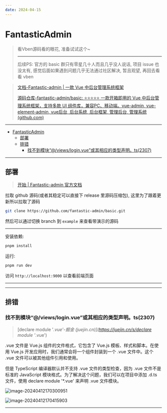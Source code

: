 ```yaml
---
date: 2024-04-15
---
```


# FantasticAdmin

> 看Vben源码看的眼花, 准备试试这个~
>
> ---
>
> 后续PS: 官方的 basic 群只有零星几十人而且几乎没人说话, 项目 issue 也没太有, 感觉后面如果遇到问题几乎无法通过社区解决, 暂且观望, 再回去看看 vben

> [文档-Fantastic-admin | 一款 Vue 中后台管理系统框架](https://fantastic-admin.github.io/)
>
> [源码仓库-fantastic-admin/basic: ⭐⭐⭐⭐⭐ 一款开箱即用的 Vue 中后台管理系统框架，支持多款 UI 组件库，兼容PC、移动端。vue-admin, vue-element-admin, vue后台, 后台系统, 后台框架, 管理后台, 管理系统 (github.com)](https://github.com/fantastic-admin/basic)

---

- [FantasticAdmin](#fantasticadmin)
  - [部署](#部署)
  - [排错](#排错)
    - [找不到模块“@/views/login.vue”或其相应的类型声明。ts(2307)](#找不到模块viewsloginvue或其相应的类型声明ts2307)

---

## 部署

> [开始 | Fantastic-admin 官方文档](https://fantastic-admin.github.io/guide/start.html)

拉取 github 源码(或者其稳定可以直接下 release 里源码压缩包), 这里为了跟着更新所以拉取了源码

```bash
git clone https://github.com/fantastic-admin/basic.git
```

然后可以通过切换 branch 到 `example` 来查看带演示的源码

---

安装依赖:

```bash
pnpm install
```

运行:

```bash
pnpm run dev
```

访问 `http://localhost:9000` 以查看前端页面

---





---

## 排错

### 找不到模块“@/views/login.vue”或其相应的类型声明。ts(2307)

> [declare module '*.vue'-掘金 (juejin.cn)](https://juejin.cn/s/declare module '*.vue')

.vue 文件是 Vue.js 组件的文件格式，它包含了 Vue.js 模板、样式和脚本。在使用 Vue.js 开发应用时，我们通常会将一个组件封装到一个 .vue 文件中。这个 .vue 文件可以被其他组件引用和使用。

但是 TypeScript 编译器默认并不支持 .vue 文件的类型检查，因为 .vue 文件不是标准的 JavaScript 模块格式。为了解决这个问题，我们可以在项目中添加 .d.ts 文件，使用 declare module '*.vue' 来声明 .vue 文件模块。

![image-20240412170300951](http://cdn.ayusummer233.top/DailyNotes/202404121703172.png)

![image-20240412170415903](http://cdn.ayusummer233.top/DailyNotes/202404121704985.png)

---






















